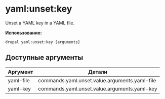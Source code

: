 # yaml:unset:key
Unset a YAML key in a YAML file.

**Использование:**
```
drupal yaml:unset:key [arguments]
```

## Доступные аргументы
Аргумент | Детали
---------|-------------
yaml-file | commands.yaml.unset.value.arguments.yaml-file
yaml-key | commands.yaml.unset.value.arguments.yaml-key
